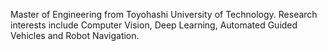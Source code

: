 Master of Engineering from Toyohashi University of Technology. 
Research interests include Computer Vision, Deep Learning, Automated Guided Vehicles and Robot Navigation. 
